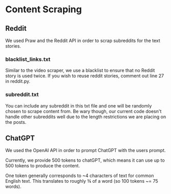 # Content Scraping

## **Reddit**
We used Praw and the Reddit API in order to scrap subreddits for the text stories.

### blacklist_links.txt
Similar to the video scraper, we use a blacklist to ensure that no Reddit story is used twice. If you wish to reuse reddit stories, comment out line 27 in reddit.py.

### subreddit.txt
You can include any subreddit in this txt file and one will be randomly chosen to scrape content from. Be wary though, our current code doesn't handle other subreddits well due to the length restrictions we are placing on the posts.

## **ChatGPT**
We used the OpenAI API in order to prompt ChatGPT with the users prompt. 

Currently, we provide 500 tokens to chatGPT, which means it can use up to 500 tokens to produce the content. 

One token generally corresponds to ~4 characters of text for common English text. This translates to roughly ¾ of a word (so 100 tokens ~= 75 words). 
